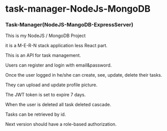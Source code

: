 # task-manager-NodeJs-MongoDB

### Task-Manager(NodeJS-MangoDB-ExpressServer)

This is my NodeJS / MongoDB Project

it is a M-E-R-N stack application less React part.

This is an API for task management. 

Users can register and login with email&password.

Once the user logged in he/she can create, see, update, delete their tasks.

They can upload and update profile picture.

The JWT token is set to expire 7 days.

When the user is deleted all task deleted cascade.

Tasks can be retrieved by id.

Next version should have a role-based authorization.
